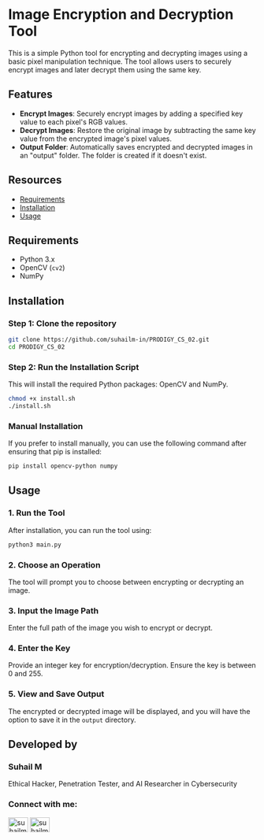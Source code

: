 # Image Encryption and Decryption Tool

This is a simple Python tool for encrypting and decrypting images using a basic pixel manipulation technique. The tool allows users to securely encrypt images and later decrypt them using the same key.

## Features

- **Encrypt Images**: Securely encrypt images by adding a specified key value to each pixel's RGB values.
- **Decrypt Images**: Restore the original image by subtracting the same key value from the encrypted image's pixel values.
- **Output Folder**: Automatically saves encrypted and decrypted images in an "output" folder. The folder is created if it doesn't exist.

## Resources
- [Requirements](#requirements)
- [Installation](#installation)
- [Usage](#usage)

## Requirements

- Python 3.x
- OpenCV (`cv2`)
- NumPy

## Installation

### Step 1: Clone the repository
```bash
git clone https://github.com/suhailm-in/PRODIGY_CS_02.git
cd PRODIGY_CS_02
```

### Step 2: Run the Installation Script
This will install the required Python packages: OpenCV and NumPy.
```bash
chmod +x install.sh
./install.sh
```
### Manual Installation

If you prefer to install manually, you can use the following command after ensuring that pip is installed:

```bash 
pip install opencv-python numpy
```

## Usage

### 1. Run the Tool
After installation, you can run the tool using:
```bash
python3 main.py
```

### 2. Choose an Operation
The tool will prompt you to choose between encrypting or decrypting an image.

### 3. Input the Image Path
Enter the full path of the image you wish to encrypt or decrypt.

### 4. Enter the Key
Provide an integer key for encryption/decryption. Ensure the key is between 0 and 255.

### 5. View and Save Output
The encrypted or decrypted image will be displayed, and you will have the option to save it in the `output` directory.




## Developed by
### Suhail M 
Ethical Hacker, Penetration Tester, and AI Researcher in Cybersecurity
<h3 align="left">Connect with me:</h3>
<p align="left">
<a href="https://twitter.com/suhailm_in" target="blank"><img align="center" src="https://raw.githubusercontent.com/rahuldkjain/github-profile-readme-generator/master/src/images/icons/Social/twitter.svg" alt="suhailm_online" height="30" width="40" /></a>
<a href="https://linkedin.com/in/suhailm-in" target="blank"><img align="center" src="https://raw.githubusercontent.com/rahuldkjain/github-profile-readme-generator/master/src/images/icons/Social/linked-in-alt.svg" alt="suhailm-online" height="30" width="40" /></a></p>






